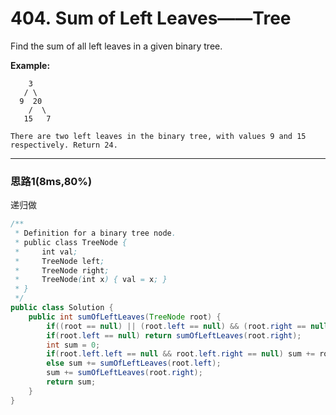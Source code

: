 # 404. Sum of Left Leaves——Tree

Find the sum of all left leaves in a given binary tree.

**Example:**

```
    3
   / \
  9  20
    /  \
   15   7

There are two left leaves in the binary tree, with values 9 and 15 respectively. Return 24.
```

---

### 思路1(8ms,80%)

递归做

```java
/**
 * Definition for a binary tree node.
 * public class TreeNode {
 *     int val;
 *     TreeNode left;
 *     TreeNode right;
 *     TreeNode(int x) { val = x; }
 * }
 */
public class Solution {
    public int sumOfLeftLeaves(TreeNode root) {
        if((root == null) || (root.left == null) && (root.right == null)) return 0;
        if(root.left == null) return sumOfLeftLeaves(root.right);
        int sum = 0;
        if(root.left.left == null && root.left.right == null) sum += root.left.val;
        else sum += sumOfLeftLeaves(root.left);
        sum += sumOfLeftLeaves(root.right);
        return sum;
    }
}
```

